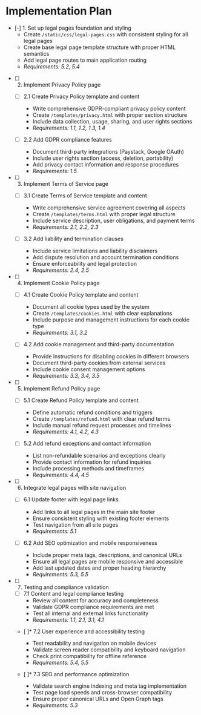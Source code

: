 # Implementation Plan

- [-] 1. Set up legal pages foundation and styling
  - Create `/static/css/legal-pages.css` with consistent styling for all legal pages
  - Create base legal page template structure with proper HTML semantics
  - Add legal page routes to main application routing
  - _Requirements: 5.2, 5.4_

- [ ] 2. Implement Privacy Policy page
  - [ ] 2.1 Create Privacy Policy template and content
    - Write comprehensive GDPR-compliant privacy policy content
    - Create `/templates/privacy.html` with proper section structure
    - Include data collection, usage, sharing, and user rights sections
    - _Requirements: 1.1, 1.2, 1.3, 1.4_
  
  - [ ] 2.2 Add GDPR compliance features
    - Document third-party integrations (Paystack, Google OAuth)
    - Include user rights section (access, deletion, portability)
    - Add privacy contact information and response procedures
    - _Requirements: 1.5_

- [ ] 3. Implement Terms of Service page
  - [ ] 3.1 Create Terms of Service template and content
    - Write comprehensive service agreement covering all aspects
    - Create `/templates/terms.html` with proper legal structure
    - Include service description, user obligations, and payment terms
    - _Requirements: 2.1, 2.2, 2.3_
  
  - [ ] 3.2 Add liability and termination clauses
    - Include service limitations and liability disclaimers
    - Add dispute resolution and account termination conditions
    - Ensure enforceability and legal protection
    - _Requirements: 2.4, 2.5_

- [ ] 4. Implement Cookie Policy page
  - [ ] 4.1 Create Cookie Policy template and content
    - Document all cookie types used by the system
    - Create `/templates/cookies.html` with clear explanations
    - Include purpose and management instructions for each cookie type
    - _Requirements: 3.1, 3.2_
  
  - [ ] 4.2 Add cookie management and third-party documentation
    - Provide instructions for disabling cookies in different browsers
    - Document third-party cookies from external services
    - Include cookie consent management options
    - _Requirements: 3.3, 3.4, 3.5_

- [ ] 5. Implement Refund Policy page
  - [ ] 5.1 Create Refund Policy template and content
    - Define automatic refund conditions and triggers
    - Create `/templates/refund.html` with clear refund terms
    - Include manual refund request processes and timelines
    - _Requirements: 4.1, 4.2, 4.3_
  
  - [ ] 5.2 Add refund exceptions and contact information
    - List non-refundable scenarios and exceptions clearly
    - Provide contact information for refund inquiries
    - Include processing methods and timeframes
    - _Requirements: 4.4, 4.5_

- [ ] 6. Integrate legal pages with site navigation
  - [ ] 6.1 Update footer with legal page links
    - Add links to all legal pages in the main site footer
    - Ensure consistent styling with existing footer elements
    - Test navigation from all site pages
    - _Requirements: 5.1_
  
  - [ ] 6.2 Add SEO optimization and mobile responsiveness
    - Include proper meta tags, descriptions, and canonical URLs
    - Ensure all legal pages are mobile responsive and accessible
    - Add last updated dates and proper heading hierarchy
    - _Requirements: 5.3, 5.5_

- [ ] 7. Testing and compliance validation
  - [ ] 7.1 Content and legal compliance testing
    - Review all content for accuracy and completeness
    - Validate GDPR compliance requirements are met
    - Test all internal and external links functionality
    - _Requirements: 1.1, 2.1, 3.1, 4.1_
  
  - [ ]* 7.2 User experience and accessibility testing
    - Test readability and navigation on mobile devices
    - Validate screen reader compatibility and keyboard navigation
    - Check print compatibility for offline reference
    - _Requirements: 5.4, 5.5_
  
  - [ ]* 7.3 SEO and performance optimization
    - Validate search engine indexing and meta tag implementation
    - Test page load speeds and cross-browser compatibility
    - Ensure proper canonical URLs and Open Graph tags
    - _Requirements: 5.3_